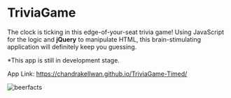 # TriviaGame

The clock is ticking in this edge-of-your-seat trivia game! Using JavaScript for the logic and <strong>jQuery</strong> to manipulate HTML, this brain-stimulating application will definitely keep you guessing.

*This app is still in development stage.

App Link: https://chandrakellwan.github.io/TriviaGame-Timed/

![beerfacts](https://user-images.githubusercontent.com/25890329/34647612-6cf71afa-f354-11e7-99a4-58951c44527b.png)
